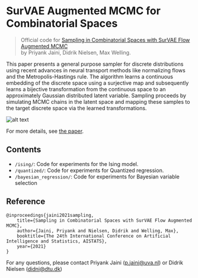 # SurVAE Augmented MCMC for Combinatorial Spaces

> Official code for [Sampling in Combinatorial Spaces with SurVAE Flow Augmented MCMC](https://arxiv.org/abs/2102.02374)  
by Priyank Jaini, Didrik Nielsen, Max Welling.

This paper presents a general purpose sampler for discrete distributions using recent advances in neural transport methods like normalizing flows and the Metropolis-Hastings rule. The algorithm learns a continuous embedding of the discrete space using a surjective map and subsequently learns a bijective transformation from the continuous space to an approximately Gaussian distributed latent variable. Sampling proceeds by simulating MCMC chains in the latent space and mapping these samples to the target discrete space via the learned transformations.

![alt text](https://pbs.twimg.com/media/EtfbV80XIAEXmXU?format=jpg&name=medium)

For more details, see [the paper](https://arxiv.org/abs/2102.02374).

## Contents

* `/ising/`: Code for experiments for the Ising model.
* `/quantized/`: Code for experiments for Quantized regression.
* `/bayesian_regression/`: Code for experiments for Bayesian variable selection

## Reference

    @inproceedings{jaini2021sampling,
        title={Sampling in Combinatorial Spaces with SurVAE Flow Augmented MCMC},
        author={Jaini, Priyank and Nielsen, Didrik and Welling, Max},
        booktitle={The 24th International Conference on Artificial Intelligence and Statistics, AISTATS},
        year={2021}
    }
    
For any questions, please contact Priyank Jaini (p.jaini@uva.nl) or Didrik Nielsen (didni@dtu.dk) 

